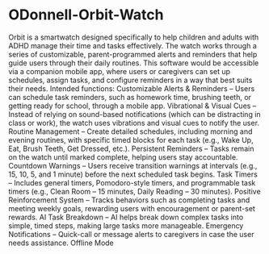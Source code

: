 # ODonnell-Orbit-Watch 
Orbit is a smartwatch designed specifically to help children and adults with ADHD manage their time and tasks effectively. The watch works through a series of customizable, parent-programmed alerts and reminders that help guide users through their daily routines. This software would be accessible via a companion mobile app, where users or caregivers can set up schedules, assign tasks, and configure reminders in a way that best suits their needs. 
Intended functions:
Customizable Alerts & Reminders – Users can schedule task reminders, such as homework time, brushing teeth, or getting ready for school, through a mobile app. 
  Vibrational & Visual Cues – Instead of relying on sound-based notifications (which can be distracting in class or work), the watch uses vibrations and visual cues to notify the user. 
  Routine Management – Create detailed schedules, including morning and evening routines, with specific timed blocks for each task (e.g., Wake Up, Eat, Brush Teeth, Get   Dressed, etc.). 
  Persistent Reminders – Tasks remain on the watch until marked complete, helping users stay accountable. 
  Countdown Warnings – Users receive transition warnings at intervals (e.g., 15, 10, 5, and 1 minute) before the next scheduled task begins. 
  Task Timers – Includes general timers, Pomodoro-style timers, and programmable task timers (e.g., Clean Room – 15 minutes, Daily Reading – 30 minutes). 
  Positive Reinforcement System – Tracks behaviors such as completing tasks and meeting weekly goals, rewarding users with encouragement or parent-set rewards. 
  AI Task Breakdown – AI helps break down complex tasks into simple, timed steps, making large tasks more manageable. 
  Emergency Notifications – Quick-call or message alerts to caregivers in case the user needs assistance. 
  Offline Mode 

